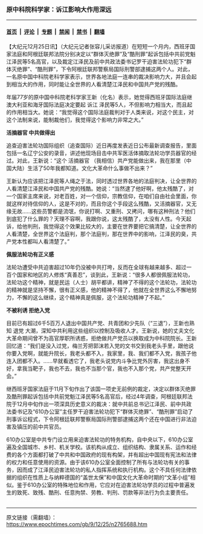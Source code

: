 ### 原中科院科学家：诉江影响大作用深远

---

#### [首页](../../../..?n2765688) &nbsp;|&nbsp; [评论](../../../../../epoch-comment?n2765688) &nbsp;|&nbsp; [专题](../../../../../epoch-special?n2765688) &nbsp;|&nbsp; [禁闻](../../../../../epoch-news?n2765688) &nbsp;|&nbsp; [禁书](../../../../../books?n2765688) &nbsp;|&nbsp; [翻墙](https://github.com/gfw-breaker/nogfw/blob/master/README.md?n2765688)


<div class="post_content" id="artbody" itemprop="articleBody">
 <!-- article content begin -->
 <p>
  【大纪元12月25日讯】（大纪元记者张容儿采访报道）在短短一个月内，西班牙国家法庭和阿根廷联邦法院分别决定以“群体灭绝罪”及“酷刑罪”起诉包括中共前党魁江泽民等5名高官，以及裁定江泽民及前中共政法委书记罗干迫害法轮功犯下“群体灭绝罪”、“酷刑罪”，下令阿根廷联邦警察局国际刑警部逮捕这两个人。对此，一名原中国中科院老科学家表示，世界各地法庭一连串的裁决影响力大，并且会起到相当大的作用，同时能让全世界的人看清楚江泽民和中国共产党的残酷。
 </p>
 <p>
  年届77岁的原中国中科院老科学家王新（化名）表示，她觉得西班牙国际法庭继澳大利亚和海牙国际法庭决定要起
  <ok href="https://www.epochtimes.com/gb/tag/%E8%AF%89%E6%B1%9F.html">
   诉江
  </ok>
  泽民等5人，不但影响力相当大，而且起的作用相当大。她说：“我觉得这个国际法庭裁判对于人类来说，对这个民主，对这个法制来说，能制裁他们，我觉得这个影响力非常之大。”
 </p>
 <p>
  <b>
   <ok href="https://www.epochtimes.com/gb/tag/%E6%B4%BB%E6%91%98%E5%99%A8%E5%AE%98.html">
    活摘器官
   </ok>
   中共做得出
  </b>
 </p>
 <p>
  追查迫害法轮功国际组织（追查国际）近日再度发表近日公布最新调查报告，里面包括一名辽宁公安的录音，讲述他现场目击中共军医活体摘取法轮功学员器官的经过。对此，王新说：“这个
  <ok href="https://www.epochtimes.com/gb/tag/%E6%B4%BB%E6%91%98%E5%99%A8%E5%AE%98.html">
   活摘器官
  </ok>
  （我相信）共产党能做出来，我在那里（中国大陆）生活了50年我都知道。文化大革命什么事做不出来？”
 </p>
 <p>
  王新认为应该把江泽民等人绳之于法，同时透过世界各地的法庭判决，让全世界的人看清楚江泽民和中国共产党的残酷。她说：“当然逮了他好啊，他太残酷了，对一个国家主席来说，对老百姓，对一个信仰，宗教信仰，在咱们自由社会里面，你就这样对待信仰的人，这是不对的，而且你这个手段这么残酷，又活摘器官，又无缘无故……这些员警都是流氓，你说打啊、又重刑、又拷问，哪有这种刑法？他们到底犯了什么罪的？天理不容啊，我跟你说，这太残酷了，太没有人性。今天起诉，给他判刑，我觉得这个效果比较大的，主要在世界要把它搞清楚，让全世界的人看清楚，全世界这个法庭判，那个法庭判，那在世界中的影响，江泽民的臭，共产党本性都叫人看清楚了。”
 </p>
 <p>
  <b>
   佩服法轮功有正义感
  </b>
 </p>
 <p>
  法轮功遭受中共迫害超过10年仍没被中共打垮，反而在全球有越来越多、超过一百个国家和地区的人修炼“真善忍”，谈到此，王新说：“很多人都很佩服法轮功，法轮功这个精神，就是民运（人士）胡平都讲，精神了不得的这个法轮功，法轮功的精神就是坚持不懈，很有正义感，他的精神不得了，他就在全世界这么不懈地努力，不懈的这么继续，这个精神真是佩服，这个法轮功精神了不起。”
 </p>
 <p>
  <b>
   不被利诱 拒绝入党
  </b>
 </p>
 <p>
  目前已有超过6千5百万人退出中国共产党、共青团和少先队（“三退”），王新也熟知
  <ok href="https://www.epochtimes.com/gb/tag/%E9%80%80%E5%85%9A.html">
   退党
  </ok>
  大潮，深知中共利用这些组织以控制及吸收人才。王新说，她的丈夫文化大革命期间曾不为高官厚职所诱惑，拒绝做共产党员以换取成为中科院院长。王新回忆道：“我们是没入过党，梅兰芳把郭沫若入党的文书交到我老头手里，跟他说你要入党啊，就能升院长，我老头都不入，我家里，我、我们都不入党，我孩子他连入团都不入。……早就看透它了，我老头说党内斗争比党外厉害，我这出身不好，拿我当靶子，我也不去，我也不当那个官，我也不入那个党，共产党整天开会。”
 </p>
 <p>
  继西班牙国家法庭于11月下旬作出了该国一项史无前例的裁定，决定以群体灭绝罪及酷刑罪起诉包括中共前党魁江泽民等5名高官后，经过4年调查，阿根廷联邦法院于12月中旬作出一项深具历史意义的裁决：就中共前总书记江泽民、前中共政法委书记及“610办公室”主任罗干迫害法轮功犯下“群体灭绝罪”、“酷刑罪”启动了刑事诉讼程式，下令阿根廷联邦警察局国际刑警部逮捕这两个还在中国进行非法迫害及镇压的前中共官员。
 </p>
 <p>
  610办公室是中共专门设立用来迫害法轮功的特务机构，自中央以下，610办公室遍及全国城市、乡村、机关学校。该机构从成立、组织结构、隶属关系、运作和经费的各个方面都打破了中共和中国政府的现有构架，并有超出中国现有宪法和法律的权力和任意使用的资源。由于该610办公室全面控制了所有与法轮功有关的事务，因而成了江泽民迫害法轮功的私人指挥系统和执行机构。这个不具任何法律依据的组织在性质上与纳粹德国的“盖世太保”和中国文化大革命时期的“文革小组”相似。鉴于610办公室的特殊地位和作用，它应对在迫害法轮功学员的过程中普遍发生的致死、致残、酷刑、任意拘禁、劳教、判刑、罚款等非法行为负主要责任。
  <br/>
  <font color="#ffffff">
   (http://www.dajiyuan.com)
  </font>
 </p>
 <!-- article content end -->
 <div id="below_article_ad">
 </div>
</div>


---

原文链接（需翻墙）：https://www.epochtimes.com/gb/9/12/25/n2765688.htm